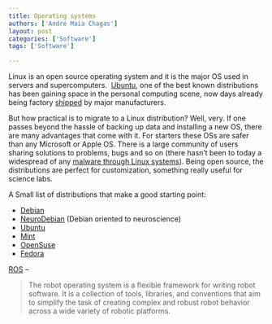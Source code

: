 ```yaml
---
title: Operating systems
authors: ['André Maia Chagas']
layout: post
categories: ['Software']
tags: ['Software']

---
```

Linux is an open source operating system and it is the major OS used in servers and supercomputers.  [Ubuntu](http://www.ubuntu.com), one of the best known distributions has been gaining space in the personal computing scene, now days already being factory [shipped](http://www.omgubuntu.co.uk/2012/05/ubuntu-to-ship-on-5-of-all-pcs-sold-next-year) by major manufacturers.

But how practical is to migrate to a Linux distribution? Well, very. If one passes beyond the hassle of backing up data and installing a new OS, there are many advantages that come with it. For starters these OSs are safer than any Microsoft or Apple OS. There is a large community of users sharing solutions to problems, bugs and so on (there hasn&#8217;t been to today a widespread of any [malware through Linux systems](http://en.wikipedia.org/wiki/Linux_malware)). Being open source, the distributions are perfect for customization, something really useful for science labs.

A Small list of distributions that make a good starting point:

  * [Debian](http://www.debian.org/)
  * [NeuroDebian](http://neuro.debian.net/) (Debian oriented to neuroscience)
  * [Ubuntu](www.ubuntu.com)
  * [Mint](http://www.linuxmint.com/)
  * [OpenSuse](http://en.opensuse.org/Main_Page)
  * [Fedora](http://fedoraproject.org/)

[ROS](http://www.ros.org/) &#8211;

> The robot operating system is a flexible framework for writing robot software. It is a collection of tools, libraries, and conventions that aim to simplify the task of creating complex and robust robot behavior across a wide variety of robotic platforms.
